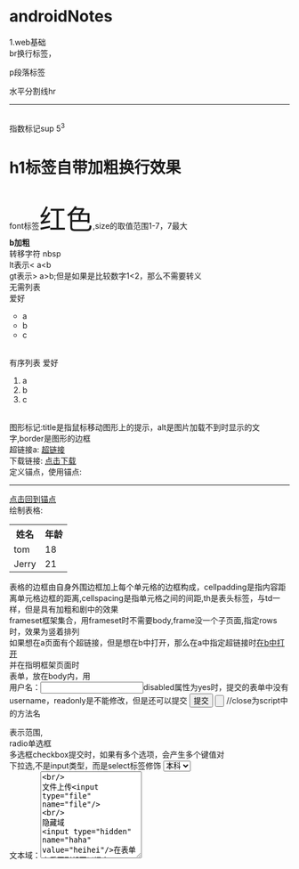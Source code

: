 # androidNotes
<a name="_ac"></a>
1.web基础<br/>br换行标签，<p>p段落标签</p>  水平分割线hr<hr>    
指数标记sup  5<sup>3</sup>  <h1>h1标签自带加粗换行效果</h1>
<br/>font标签<font size="7">红色</font>,size的取值范围1-7，7最大<br/>
<b>b加粗</b>
<br/>转移字符&nbsp;nbsp
<br/>lt表示<   a&lt;b
<br/>gt表示>   a&gt;b;但是如果是比较数字1<2，那么不需要转义 <br/>
无需列表   
爱好<ul type="circle">
 <li>a</li>
  <li>b</li>
   <li>c</li>
</ul>
</br>
有序列表      
爱好<ol>
 <li>a</li>
  <li>b</li>
   <li>c</li>
</ol>

<br/>
图形标记:title是指鼠标移动图形上的提示，alt是图片加载不到时显示的文字,border是图形的边框 
<br/>
超链接a: <a href="https://www.baidu.com/" target="_blank">超链接</a>
<br/>
下载链接: <a href="thunder://***************" target="_blank">点击下载</a>
<br/>
定义锚点，使用锚点: <a name="_abc"></a>   <br/> <hr><a href="#_ac">点击回到锚点</a>
<br/>
绘制表格:<table><tr><th>姓名</th><th>年龄</th></tr><tr><td>tom</td><td>18</td></tr><tr><td>Jerry</td><td>21</td></tr></table>
表格的边框由自身外围边框加上每个单元格的边框构成，cellpadding是指内容距离单元格边框的距离,cellspacing是指单元格之间的间距,th是表头标签，与td一样，但是具有加粗和剧中的效果<br/>
frameset框架集合，用frameset时不需要body,frame没一个子页面,指定rows时，效果为竖着排列<frameset rows="30%,70%"><frame src="https://www.baidu.com/"/><frameset cols><frame src="https://www.baidu.com/"/><frame src="https://www.baidu.com/"/></frameset></frameset>
<br/>
如果想在a页面有个超链接，但是想在b中打开，那么在a中指定超链接时<a href="xxxxx" target="_dd">在b中打开</a>  <br/>并在指明框架页面时<frame src="b页面" name="_dd"/>

<br/>
表单，放在body内，用<form action="#提交服务器" method="get">  
用户名：<input type="text" name="username"/><!--健名-->disabled属性为yes时，提交的表单中没有username，readonly是不能修改，但是还可以提交
<input type="submit" value="提交"/>
<input type="button" onclick="close();" />   //close为script中的方法名
</form>表示范围,<br/>
radio单选框
<br/>多选框checkbox提交时，如果有多个选项，会产生多个键值对
<br/>下拉选,不是input类型，而是select标签修饰
<select name="edu">
<option value="bk">本科</option>
<option value="zk">专科</option>
<option value="ss">硕士</option>
</select>
<br/>
文本域：<textarea rows="10" cols="">
<br/>
文件上传<input type="file" name="file"/>
<br/>
隐藏域
<input type="hidden" name="haha" value="heihei"/>在表单上看不到却可以提交   
meta标签是告诉浏览器用什么样的方式去解码0101这些数据<br/>
<meta http-equiv="Content-Type" content="text/html;charset=utf-8">  <br/>
3s后自动刷新到baidu
<meta http-equiv="Refresh" content="3;url=http://www.baidu.com">

html注释<!--注释内容-->

2.CSS：cascade style sheet层叠样式表   
结合方式1：
所有的html标签都有style属性，给标签添加style属性 <p stype="color:red;"></p> ，style是css属性<br/>
结合方式2:
在heade中添加style<br/>
<head>
<style type="text/css">
p {
 color:red; 
}
</style>
</head>
<br/>
结合方式3:
创建.css文件,在里面写
p{
color:red;
}
，然后在需要引用css文件的html文件的head里，添加<link rel="stylesheet" type="text/css" href="p.css引用的"> 

css语法
选择器{
  样式属性键:样式属性值;
  样式属性键:样式属性值1 样式属性值2 样式属性值3;/*   这里是css中的注释,一个键存在多个值的情况下，值用空格隔开  */
}

选择器类型

标签选择器
a{
 键:值
}

id选择器
#one{
 键:值
}
引用时<a id="one"></a>指明标签id，同时要保证id的使用在同一个页面中唯一

类选择器
.one{
 键:值
}
引用时<a class="one">************</a>，类选择器可以多次引用

伪类选择器
选择标签的某个状态，需要配合其他选择器使用
状态种类:
l  未访问过的
v  访问过
h  悬浮鼠标放在上面
a  激活，点击
a:link{
 color:green;
}
a:visited{
 color:black;
}
a:hover{
color:white
}
a:active{
color:pink
}
还可以将前三种选择器组合起来

样式设置背景图片
background-image:url("mn.jpg");
默认情况下，图片会重复铺满整个页面，为了禁用图片重复，一张图片铺满，可以设置
background-repeat:no-repeat;
background-attachment:fixed;背景跟着屏幕滚动

div块级标签，占据范围是若干整行， span行内标签，占据的是一行单中的一部分

块内标签：div p ul li ol ..
行内标签: span a font b(加粗)  ..

盒子的构成由块
padding：内边距，
margin：外边距,
padding:
1个值，上下左右
2个值，第一个上下，第二个左右
3个值，1上，2左右，3下

3.javascript
结合方式1:在head里面
<head>
<script type="text/javascript">
alert("haha")
</script>

结合方式2:
<script type="text/javascript" src="hello.js"></script>，但是script标签中，不能再输写js代码

</head>

在javascript中,var是弱类型(变量的类型是可以改变的，可以赋值1,"a",false)

js中每行语句的结束使用;，也可以不使用

声明变量是，可以不加var，作用范围为全局，加var，作用范围在代码块中

js中的变量分类:原始类型(基本数据类型),对象类型(引用类型)
原始类型种类:
number,不区分整形，小数
string,"hello"和'world'都是字符串类型，不区分单引号双引号
boolean,
null,对象数据类型的占位符
undefined,null的衍生值，通常是系统自动赋值,比如当创建一个变量，但是没有初始化 

js中typeof＝>返回原始类型的类型,不适用于对象类型

typeof(null)返回的是object类型

var c="1234"
c= +c;此时，c变成数字类型，因为例子中+是数学运算符，

number==>boolean，除了+0,-0，NAN(其他未知数,用来表示错误的数字 ),其他都是true 
NaN,not a number，比如var n =+"abc"，此时就是NaN

sting==>boolean，字符串不为空，就是true，
null==>boolean,相当于false
undefined==>boolean,false
Object＝>true，只要对象存在，那么就是true


+"1"的结果为1

var a = "1"+1,==>输出"11"，只要有字符串存在,+就是拼接作用,但是其他数学运算符，字符串会自动转换为数字

"2">1,true,"2"=>2

"2">"1",true，字符串的比较是比较assci码

2==true,在比较的时候，是将boolean类型转换成数字类型,此结果为false

0==null，null转换成数字相当于NaN，所以为false
null==undefine,true
NaN==NaN，false,凡是NaN参与的，除了!  !=，其他全是false

===在比较时包括类型本身

Object是所有对象的父类
toString(),
n
function对象
function func(){
 alert("hello");
}

function对象的创建
var fun2 = function(a,b){
 return(a+b);
};


var fun3 = new Function("alert('helloe3')");
fun2.length==>打印的是fun2的参数个数
fun2.toString===>打印函数的定义 

fun2(1,2,3,5);//3,只用前两个
fun2();//NaN

js中的函数在调用时，只看函数名称，不看参数

arguments.length;//参数的个数。argrments是参数的封装,实际传递的参数个数

如果一个寒暑没有返回值，但是采用alert(fun()),那么打印的结果是undefined

超链接标签也可以使用javascript协议
<a href="javaScript:alert('haha');"> 点我</a>

<a href="javaScript:fun2(1,2);">点我</a>,函数fun2有返回值，默认情况下，会跳转到新的页面显示结果。如果想避免这样的结果，那么就使用void拦截返回的结果
<a href="havaScript:void(fun2(1,2);)">点我</a>

下面的0，起到了覆盖标签原有的功能,
<a href="javaScript:void(0)" onclick="alert('haha')">哈哈</a>

js中5个原始类型，有3个包装类，Number  String  Boolean ,原始类型可以直接调用包装类型的属性函数

String
创建:var str = new String(1);

"abc" instanceof String  ==>false，instalceof只用于判断对象是否是指定类型,"abc"是原始类型

Global全局对象:全局对象是与定义的对象，作为javaScript的全局函数和全局属性的占位符 。使用时不需要创建

decodeURI()解码某个编码的URI,将中文转成16进制
encodeURI()，把字符串编码为URI，将16进制转成中文

decodeURIComponent()解码某个编码的URI,除了英文,.,数字,其他的都转成16进制
encodeURIComponent()，把字符串编码为URI,与上面相反

parseInt   转换成整数
parseFloat 转换成浮点数

将字符串转换成数字的方法:
var str = "123";
var num1 = parseInt(str);从左到右依次转换，转换到遇到不能转换的字符为止,比如parseInt("123a")===>123
var num2 = +str;
var num3 = new Number(str);

判断一个值是否是NaN，不能用==来判断，因为NaN不与任何值相等，只能用isNaN

eval()，解析运行方法，就是将括号内的js代码执行，返回产生了的值
alert(eval("1+1"));//2
alert(eval("new String('abc')"));

Math对象 
random()，生成0～1之间的随机数

数组对象
var arr1 = [1,2,3,4];
var arr2 = new Array(1,2,3,4);
var arr3 = new Array(4);4表示数组长度 

push    将一个值放入数组的0索引位置
pop   将0索引的变量移除并返回
reverse 将一个数组反转，会对数组本身顺序进行调整
sort排序，默认按照字符串比较的方式排序
var arr5 = [100,1,5,9,2]; arr5.sort()===>[1,100,2,5,9]

sort可以传入一个比较器（有两个参数的函数）
规则:a>b返回正数，a=b返回0，a<b返回负数
function abc(a,b){
 return a-b;
}

js中的array没什么原则，
1.数组中元素的类型可以任意类型
var arr6 = ["haha",3.14,true,null,undefined,new Object()];==>length=6
2.数组的长度是可以随时变化的,
arr6[10] = "heiehi"
此时arr6.length = 11;

Date对象
创建
var date1 = new Date();//1970.1.1 0:0:0
var date2 = new Date(1313123123)
date1.getFullYear();获取年份
date1.getMonth();注意0代表1月份
data1.toLocaleString()，以本地时间格式表示;1992年5月3日 1：1:1

正则对象RegExp()
创建:
var reg = new RegExp("e","gi");
参数1:正则表达式;
参数2:匹配模式  g:全局   i:忽略大小
var reg2 = /e/g;这样也可以创建

test方法:校验字符串是否能与正则表达式匹配;
alert(reg.test("hello"));//true,hello里面已经包含了e

String与正则结合的四个方法
var str = "hello world"
split切割:str.split(/o/g)==>hell, w,rld
replace:str.replace(/l/g,"a")==>heaao worad
match:str.match(/or/g)==>找到返回or，找不到返回null
search:str.search(/e/g)==>1,返回索引位置


BOM ：Browser Object Model，浏览器对象模型
将浏览器中的各个组件封装成对象，我们可以使用这些对象来操作浏览器的一些动作 
5个对象:
window     浏览器的窗口
location   浏览器的地址栏
history    浏览器的历史纪录
screen     屏幕信息
navigator  将浏览器信息封装对象

1。获得window对象，当使用浏览器加载网页时，由浏览器创建,直接使用
window中的方法
alert

confirm:确认框   
     var b = confirm("您确定要删除吗?");// 根据电击结果b为true/false  
     alert(b)
prompt：输入框

     var str = prompt("请输入一个整数","0");//第二个参数为默认值，类似placeholder，点击确定时，返回string,取消时，返回null
open:window.open("xxx.html")，返回值是新打开的window对象;//这里有四个参数，只用写一个参数就可以了，第二个参数为窗口名称，第三个为窗口特性,第四个参数为是否将新打开的创酷加入到浏览器历史纪录里
close:window.close();

setInterval  设置定时器
    第一个参数是字符串形势，可以写js代码/或者放函数对象(不带括号),第二个参数单位为ms,返回值为当前开启的定时器id
    var intervar1 = window.setInterval("alert('abc');",1000)
    window.setInterval(func1,1000)
    window.setInterval("func1()",1000)//效果同上
clearInterval 清除定时器
    window.clearInterval(interval1);
    
另一对定时器
setTimeOut:延迟定时器，参数2时间后执行参数1
     var intervar2 = window.setTimeOut("alert('abc');",1000)
clearTimeout；只有在第一次执行之前停止才有意义
     window.clearTimeout(interval2);
